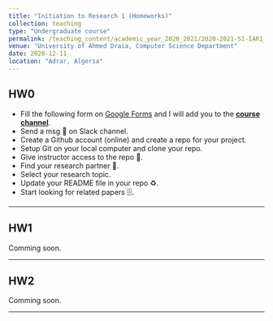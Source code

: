 ```yaml
---
title: "Initiation to Research 1 (Homeworks)"
collection: teaching
type: "Undergraduate course"
permalink: /teaching_content/academic_year_2020_2021/2020-2021-S1-IAR1_HW
venue: "University of Ahmed Draia, Computer Science Department"
date: 2020-12-11
location: "Adrar, Algeria"
---
```

## HW0
* Fill the following form on [Google Forms](https://forms.gle/pfNxE2LNmzNZU89d9) and I will add you to the **[course channel]()**.
* Send a msg 🔔 on Slack channel.
* Create a Github account (online) and create a repo for your project. 
* Setup Git on your local computer and clone your repo.
* Give instructor access to the repo 📨.
* Find your research partner 🤝.
* Select your research topic.
* Update your README file in your repo ♻️.
* Start looking for related papers 🗄️.

***
## HW1
Comming soon.
***
## HW2
Comming soon.
***